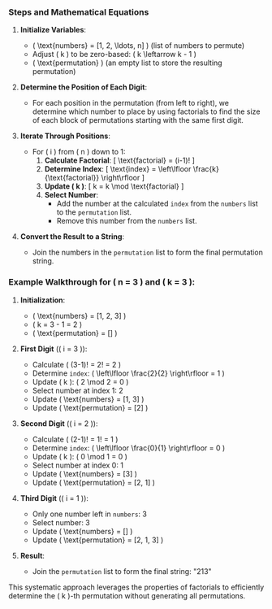 ### Steps and Mathematical Equations

1. **Initialize Variables**:
   - \( \text{numbers} = [1, 2, \ldots, n] \) (list of numbers to permute)
   - Adjust \( k \) to be zero-based: \( k \leftarrow k - 1 \)
   - \( \text{permutation} \) (an empty list to store the resulting permutation)

2. **Determine the Position of Each Digit**:
   - For each position in the permutation (from left to right), we determine which number to place by using factorials to find the size of each block of permutations starting with the same first digit.

3. **Iterate Through Positions**:
   - For \( i \) from \( n \) down to 1:
     1. **Calculate Factorial**:
        \[
        \text{factorial} = (i-1)!
        \]
     2. **Determine Index**:
        \[
        \text{index} = \left\lfloor \frac{k}{\text{factorial}} \right\rfloor
        \]
     3. **Update \( k \)**:
        \[
        k = k \mod \text{factorial}
        \]
     4. **Select Number**:
        - Add the number at the calculated `index` from the `numbers` list to the `permutation` list.
        - Remove this number from the `numbers` list.

4. **Convert the Result to a String**:
   - Join the numbers in the `permutation` list to form the final permutation string.

### Example Walkthrough for \( n = 3 \) and \( k = 3 \):

1. **Initialization**:
   - \( \text{numbers} = [1, 2, 3] \)
   - \( k = 3 - 1 = 2 \)
   - \( \text{permutation} = [] \)

2. **First Digit** (\( i = 3 \)):
   - Calculate \( (3-1)! = 2! = 2 \)
   - Determine `index`: \( \left\lfloor \frac{2}{2} \right\rfloor = 1 \)
   - Update \( k \): \( 2 \mod 2 = 0 \)
   - Select number at index 1: 2
   - Update \( \text{numbers} = [1, 3] \)
   - Update \( \text{permutation} = [2] \)

3. **Second Digit** (\( i = 2 \)):
   - Calculate \( (2-1)! = 1! = 1 \)
   - Determine `index`: \( \left\lfloor \frac{0}{1} \right\rfloor = 0 \)
   - Update \( k \): \( 0 \mod 1 = 0 \)
   - Select number at index 0: 1
   - Update \( \text{numbers} = [3] \)
   - Update \( \text{permutation} = [2, 1] \)

4. **Third Digit** (\( i = 1 \)):
   - Only one number left in `numbers`: 3
   - Select number: 3
   - Update \( \text{numbers} = [] \)
   - Update \( \text{permutation} = [2, 1, 3] \)

5. **Result**:
   - Join the `permutation` list to form the final string: "213"

This systematic approach leverages the properties of factorials to efficiently determine the \( k \)-th permutation without generating all permutations.